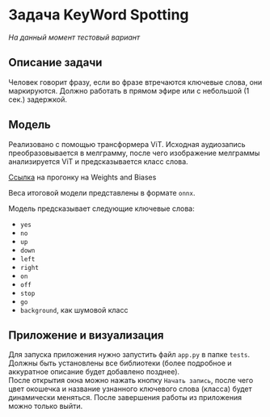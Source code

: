 # Задача KeyWord Spotting
*На данный момент тестовый вариант*

## Описание задачи
Человек говорит фразу, если во фразе втречаются ключевые слова, они маркируются. Должно работать в прямом эфире или с небольшой (1 сек.) задержкой.

## Модель
Реализовано с помощью трансформера ViT. Исходная аудиозапись преобразовывается в мелграмму, после чего изображение мелграммы анализируется ViT и предсказывается класс слова.  

[Ссылка](https://wandb.ai/lost_in_thoughts/KWS) на прогонку на Weights and Biases

Веса итоговой модели представлены в формате `onnx`. 

Модель предсказывает следующие ключевые слова:
- `yes`
- `no`
- `up`
- `down`
- `left`
- `right`
- `on`
- `off`
- `stop`
- `go`
- `background`, как шумовой класс

## Приложение и визуализация
Для запуска приложения нужно запустить файл `app.py` в папке `tests`. Должны быть установлены все библиотеки (более подробное и аккуратное описание будет добавлено позднее).  
После открытия окна можно нажать кнопку `Начать запись`, после чего цвет окошечка и название узнанного ключевого слова (класса) будет динамически меняться. После завершения работы из приложения можно только выйти.